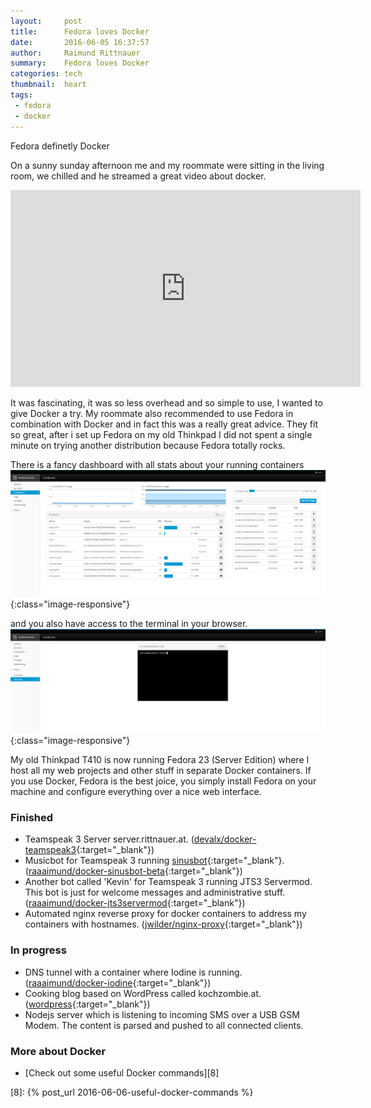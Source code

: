 ```yaml
---
layout:     post
title:      Fedora loves Docker
date:       2016-06-05 16:37:57
author:     Raimund Rittnauer
summary:    Fedora loves Docker
categories: tech
thumbnail:  heart
tags:
 - fedora
 - docker
---
```


Fedora definetly <i class="fa fa-heart"></i> Docker

On a sunny sunday afternoon me and my roommate were sitting in the living room, we chilled and he streamed a great video about docker.

<div class="embed-responsive embed-responsive-16by9">
  <iframe class="embed-responsive-item" width="560" height="315" src="https://www.youtube.com/embed/Q5POuMHxW-0" frameborder="0" allowfullscreen>
  </iframe>
</div>

It was fascinating, it was so less overhead and so simple to use, I wanted to give Docker a try. My roommate also recommended to use Fedora
in combination with Docker and in fact this was a really great advice. They fit so great, after i set up Fedora on my old Thinkpad I did not
spent a single minute on trying another distribution because Fedora totally rocks.

There is a fancy dashboard with all stats about your running containers
![Docker Dashboard][fedora-dashboard]{:class="image-responsive"}

and you also have access to the terminal in your browser.
![Terminal][fedora-terminal]{:class="image-responsive"}

My old Thinkpad T410 is now running Fedora 23 (Server Edition) where I host all my web projects and other stuff in separate Docker containers.
If you use Docker, Fedora is the best joice, you simply install Fedora on your machine and configure everything over a nice web interface.

### Finished
* Teamspeak 3 Server server.rittnauer.at. ([devalx/docker-teamspeak3][1]{:target="_blank"})
* Musicbot for Teamspeak 3 running [sinusbot][2]{:target="_blank"}. ([raaaimund/docker-sinusbot-beta][3]{:target="_blank"})
* Another bot called 'Kevin' for Teamspeak 3 running JTS3 Servermod. This bot is just for welcome messages and administrative stuff. ([raaaimund/docker-jts3servermod][4]{:target="_blank"})
* Automated nginx reverse proxy for docker containers to address my containers with hostnames. ([jwilder/nginx-proxy][5]{:target="_blank"})

### In progress
* DNS tunnel with a container where Iodine is running. ([raaaimund/docker-iodine][6]{:target="_blank"})
* Cooking blog based on WordPress called kochzombie.at. ([wordpress][7]{:target="_blank"})
* Nodejs server which is listening to incoming SMS over a USB GSM Modem. The content is parsed and pushed to all connected clients.

### More about Docker
* [Check out some useful Docker commands][8]

[1]: https://hub.docker.com/r/devalx/docker-teamspeak3/
[2]: https://www.sinusbot.com/
[3]: https://hub.docker.com/r/raaaimund/docker-sinusbot-beta/
[4]: https://hub.docker.com/r/raaaimund/docker-jts3servermod/
[5]: https://hub.docker.com/r/jwilder/nginx-proxy/
[6]: https://hub.docker.com/r/raaaimund/docker-iodine/
[7]: https://hub.docker.com/_/wordpress/
[8]: {% post_url 2016-06-06-useful-docker-commands %}

[fedora-dashboard]: https://raw.githubusercontent.com/raaaimund/raaaimund.github.io/master/assets/img/fedora-dashboard.png "Docker Dashboard"
[fedora-terminal]: https://raw.githubusercontent.com/raaaimund/raaaimund.github.io/master/assets/img/fedora-terminal.PNG "Fedora Terminal"